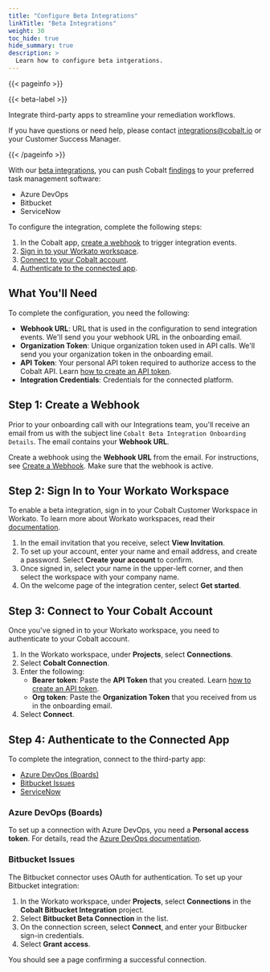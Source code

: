 ```yaml
---
title: "Configure Beta Integrations"
linkTitle: "Beta Integrations"
weight: 30
toc_hide: true
hide_summary: true
description: >
  Learn how to configure beta intgerations.
---
```


{{< pageinfo >}}
<p>{{< beta-label >}}</p><p>Integrate third-party apps to streamline your remediation workflows.</p><p>If you have questions or need help, please contact <a href="mailto:integrations@cobalt.io">integrations@cobalt.io</a> or your Customer Success Manager.</p>
{{< /pageinfo >}}

With our [beta integrations](/integrations/#request-a-beta-integration), you can push Cobalt [findings](/platform-deep-dive/pentests/findings/) to your preferred task management software:

- Azure DevOps
- Bitbucket
- ServiceNow

To configure the integration, complete the following steps:

1. In the Cobalt app, [create a webhook](#step-1-create-a-webhook) to trigger integration events.
1. [Sign in to your Workato workspace](#step-2-sign-in-to-your-workato-workspace).
1. [Connect to your Cobalt account](#step-3-connect-to-your-cobalt-account).
1. [Authenticate to the connected app](#step-4-authenticate-to-the-connected-app).

## What You'll Need

To complete the configuration, you need the following:

- **Webhook URL**: URL that is used in the configuration to send integration events. We'll send you your webhook URL in the onboarding email.
- **Organization Token**: Unique organization token used in API calls. We'll send you your organization token in the onboarding email.
- **API Token**: Your personal API token required to authorize access to the Cobalt API. Learn [how to create an API token](/apiusecases/create_asset/#create-an-api-token-in-the-cobalt-ui).
- **Integration Credentials**: Credentials for the connected platform.

## Step 1: Create a Webhook

Prior to your onboarding call with our Integrations team, you'll receive an email from us with the subject line `Cobalt Beta Integration Onboarding Details`. The email contains your **Webhook URL**.

Create a webhook using the **Webhook URL** from the email. For instructions, see [Create a Webhook](/integrations/webhooks/#create-a-webhook). Make sure that the webhook is active.

## Step 2: Sign In to Your Workato Workspace

To enable a beta integration, sign in to your Cobalt Customer Workspace in Workato. To learn more about Workato workspaces, read their [documentation](https://docs.workato.com/workspace.html#what-is-in-my-workspace).

1. In the email invitation that you receive, select **View Invitation**.
1. To set up your account, enter your name and email address, and create a password. Select **Create your account** to confirm.
1. Once signed in, select your name in the upper-left corner, and then select the workspace with your company name.
1. On the welcome page of the integration center, select **Get started**.

## Step 3: Connect to Your Cobalt Account

Once you've signed in to your Workato workspace, you need to authenticate to your Cobalt account.

1. In the Workato workspace, under **Projects**, select **Connections**.
1. Select **Cobalt Connection**.
1. Enter the following:
    - **Bearer token**: Paste the **API Token** that you created. Learn [how to create an API token](/apiusecases/create_asset/#create-an-api-token-in-the-cobalt-ui).
    - **Org token**: Paste the **Organization Token** that you received from us in the onboarding email.
1. Select **Connect**.

## Step 4: Authenticate to the Connected App

To complete the integration, connect to the third-party app:

- [Azure DevOps (Boards)](#azure-devops-boards)
- [Bitbucket Issues](#bitbucket-issues)
- [ServiceNow](#servicenow)

### Azure DevOps (Boards)

To set up a connection with Azure DevOps, you need a **Personal access token**. For details, read the [Azure DevOps documentation](https://learn.microsoft.com/en-us/azure/devops/organizations/accounts/use-personal-access-tokens-to-authenticate?view=azure-devops&tabs=Windows#create-a-pat).

### Bitbucket Issues

The Bitbucket connector uses OAuth for authentication. To set up your Bitbucket integration:

1. In the Workato workspace, under **Projects**, select **Connections** in the **Cobalt Bitbucket Integration** project.
1. Select **Bitbucket Beta Connection** in the list.
1. On the connection screen, select **Connect**, and enter your Bitbucker sign-in credentials.
1. Select **Grant access**.

You should see a page confirming a successful connection.

<!--### ServiceNow-->
